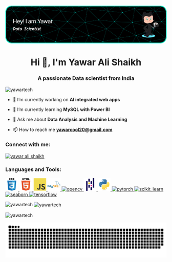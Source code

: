 ![Header](./github-header-image.png)
<h1 align="center">Hi 👋, I'm Yawar Ali Shaikh</h1>
<h3 align="center">A passionate Data scientist from India</h3>

<p align="left"> <img src="https://komarev.com/ghpvc/?username=yawartech&label=Profile%20views&color=0e75b6&style=flat" alt="yawartech" /> </p>

- 🔭 I’m currently working on **AI integrated web apps**

- 🌱 I’m currently learning **MySQL with Power BI**

- 💬 Ask me about **Data Analysis and Machine Learning**

- 📫 How to reach me **yawarcool20@gmail.com**

<h3 align="left">Connect with me:</h3>
<p align="left">
<a href="https://linkedin.com/in/yawar ali shaikh" target="blank"><img align="center" src="https://raw.githubusercontent.com/rahuldkjain/github-profile-readme-generator/master/src/images/icons/Social/linked-in-alt.svg" alt="yawar ali shaikh" height="30" width="40" /></a>
</p>

<h3 align="left">Languages and Tools:</h3>
<p align="left"> <a href="https://www.w3schools.com/css/" target="_blank" rel="noreferrer"> <img src="https://raw.githubusercontent.com/devicons/devicon/master/icons/css3/css3-original-wordmark.svg" alt="css3" width="40" height="40"/> </a> <a href="https://www.w3.org/html/" target="_blank" rel="noreferrer"> <img src="https://raw.githubusercontent.com/devicons/devicon/master/icons/html5/html5-original-wordmark.svg" alt="html5" width="40" height="40"/> </a> <a href="https://developer.mozilla.org/en-US/docs/Web/JavaScript" target="_blank" rel="noreferrer"> <img src="https://raw.githubusercontent.com/devicons/devicon/master/icons/javascript/javascript-original.svg" alt="javascript" width="40" height="40"/> </a> <a href="https://www.mysql.com/" target="_blank" rel="noreferrer"> <img src="https://raw.githubusercontent.com/devicons/devicon/master/icons/mysql/mysql-original-wordmark.svg" alt="mysql" width="40" height="40"/> </a> <a href="https://opencv.org/" target="_blank" rel="noreferrer"> <img src="https://www.vectorlogo.zone/logos/opencv/opencv-icon.svg" alt="opencv" width="40" height="40"/> </a> <a href="https://pandas.pydata.org/" target="_blank" rel="noreferrer"> <img src="https://raw.githubusercontent.com/devicons/devicon/2ae2a900d2f041da66e950e4d48052658d850630/icons/pandas/pandas-original.svg" alt="pandas" width="40" height="40"/> </a> <a href="https://www.python.org" target="_blank" rel="noreferrer"> <img src="https://raw.githubusercontent.com/devicons/devicon/master/icons/python/python-original.svg" alt="python" width="40" height="40"/> </a> <a href="https://pytorch.org/" target="_blank" rel="noreferrer"> <img src="https://www.vectorlogo.zone/logos/pytorch/pytorch-icon.svg" alt="pytorch" width="40" height="40"/> </a> <a href="https://scikit-learn.org/" target="_blank" rel="noreferrer"> <img src="https://upload.wikimedia.org/wikipedia/commons/0/05/Scikit_learn_logo_small.svg" alt="scikit_learn" width="40" height="40"/> </a> <a href="https://seaborn.pydata.org/" target="_blank" rel="noreferrer"> <img src="https://seaborn.pydata.org/_images/logo-mark-lightbg.svg" alt="seaborn" width="40" height="40"/> </a> <a href="https://www.tensorflow.org" target="_blank" rel="noreferrer"> <img src="https://www.vectorlogo.zone/logos/tensorflow/tensorflow-icon.svg" alt="tensorflow" width="40" height="40"/> </a> </p>

<p><img align="left" src="https://github-readme-stats.vercel.app/api/top-langs?username=yawartech&show_icons=true&locale=en&layout=compact" alt="yawartech" /></p>

<p>&nbsp;<img align="center" src="https://github-readme-stats.vercel.app/api?username=yawartech&show_icons=true&locale=en" alt="yawartech" /></p>

<p><img align="center" src="https://github-readme-streak-stats.herokuapp.com/?user=yawartech&" alt="yawartech" /></p>


<picture>
  <source media="(prefers-color-scheme: dark)" srcset="https://raw.githubusercontent.com/yawartech/yawartech/output/github-snake-dark.svg" />
  <source media="(prefers-color-scheme: light)" srcset="https://raw.githubusercontent.com/yawartech/yawartech/output/github-snake.svg" />
  <img alt="github-snake" src="https://raw.githubusercontent.com/yawartech/yawartech/output/github-snake.svg" />
</picture>
